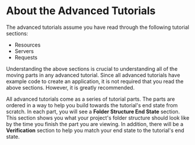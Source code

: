 # About the Advanced Tutorials

The advanced tutorials assume you have read through the following tutorial
sections:

- Resources
- Servers
- Requests

Understanding the above sections is crucial to understanding all of the moving
parts in any advanced tutorial. Since all advanced tutorials have example code
to create an application, it is not required that you read the above sections.
However, it is greatly recommended.

All advanced tutorials come as a series of tutorial parts. The parts are ordered
in a way to help you build towards the tutorial's end state from scratch. In
each part, you will see a **Folder Structure End State** section. This section
shows you what your project's folder structure should look like by the time you
finish the part you are viewing. In addition, there will be a **Verification**
section to help you match your end state to the tutorial's end state.
